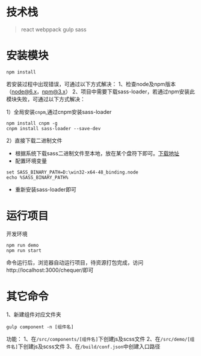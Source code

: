 # 技术栈
> react
> webppack
> gulp
> sass


# 安装模块
```
npm install
```
若安装过程中出现错误，可通过以下方式解决：
1、检查node及npm版本（node@6.x，npm@3.x）
2、项目中需要下载sass-loader，若通过npm安装此模块失败，可通过以下方式解决：

1）全局安装`cnpm`,通过cnpm安装sass-loader
```
npm install cnpm -g
cnpm install sass-loader --save-dev
```
2）直接下载二进制文件

- 根据系统下载sass二进制文件至本地，放在某个盘符下即可。[下载地址](https://github.com/sass/node-sass/releases)
- 配置环境变量
```
set SASS_BINARY_PATH=D:\win32-x64-48_binding.node
echo %SASS_BINARY_PATH%
```
- 重新安装sass-loader即可

# 运行项目
开发环境
```
npm run demo
npm run start
```
命令运行后，浏览器自动运行项目，待资源打包完成，访问http://localhost:3000/chequer/即可

# 其它命令
1、新建组件对应文件夹
```
gulp component -n [组件名]
```
功能：
1、在`/src/components/[组件名]`下创建js及scss文件
2、在`/src/demo/[组件名]`下创建js及scss文件
3、在`/build/conf.json`中创建入口路径
